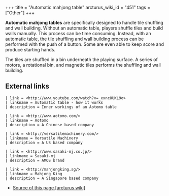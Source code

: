 +++
title = "Automatic mahjong table"
arcturus_wiki_id = "451"
tags = ["Other"]
+++

**Automatic mahjong tables** are specifically designed to handle tile shuffling and wall building.
Without an automatic table, players shuffle tiles and build walls manually. This process can be time
consuming. Instead, with an automatic table, the tile shuffling and wall building process can be
performed with the push of a button. Some are even able to keep score and produce starting hands.

The tiles are shuffled in a bin underneath the playing surface. A series of motors, a rotational
bin, and magnetic tiles performs the shuffling and wall building.

## External links

```Links
| link = <http://www.youtube.com/watch?v=_xxncOUKL9o>
| linkname = Automatic table - how it works
| description = Inner workings of an Aotomo table
```

```Links
| link = <http://www.aotomo.com/>
| linkname = Aotomo
| description = A Chinese based company
```

```Links
| link = <http://versatilemachinery.com/>
| linkname = Versatile Machinery
| description = A US based company
```

```Links
| link = <http://www.sasaki-mj.co.jp/>
| linkname = Sasaki-mj
| description = AMOS brand
```

```Links
| link = <http://mahjongking.sg/>
| linkname = Mahjong King
| description = A Singapore based company
```

- [Source of this page [arcturus wiki]](http://arcturus.su/wiki/Automatic_mahjong_table)
